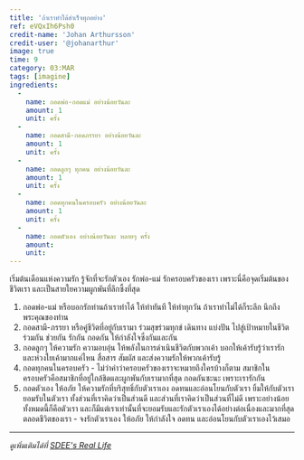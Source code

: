 ```yaml
---
title: 'ถ้าเราทำได้สำเร็จทุกอย่าง'
ref: eVQxIh6Psh0
credit-name: 'Johan Arthursson'
credit-user: '@johanarthur'
image: true
time: 9
category: 03:MAR
tags: [imagine]
ingredients:
  -
    name: กอดพ่อ-กอดแม่ อย่างน้อยวันละ
    amount: 1
    unit: ครั้ง
  -
    name: กอดสามี-กอดภรรยา อย่างน้อยวันละ
    amount: 1
    unit: ครั้ง
  -
    name: กอดลูกๆ ทุกคน อย่างน้อยวันละ
    amount: 1
    unit: ครั้ง
  -
    name: กอดทุกคนในครอบครัว อย่างน้อยวันละ
    amount: 1
    unit: ครั้ง
  -
    name: กอดตัวเอง อย่างน้อยวันละ หลายๆ ครั้ง
    amount:
    unit:
---
```


เริ่มต้นเดือนแห่งความรัก รู้จักที่จะรักตัวเอง รักพ่อ-แม่ รักครอบครัวของเรา เพราะนี่คือจุดเริ่มต้นของชีวิตเรา และเป็นสายใยความผูกพันที่ลึกซึ้งที่สุด

1. กอดพ่อ-แม่ หรือบอกรักท่านถ้าเราทำได้ ให้ทำทันที ให้ทำทุกวัน ถ้าเราทำไม่ได้ก็ระลึก นึกถึงพระคุณของท่าน
2. กอดสามี-ภรรยา หรือคู่ชีวิตที่อยู่กับเรามา ร่วมสุขร่วมทุกข์ เดินทาง แบ่งปัน ไปสู่เป้าหมายในชีวิตร่วมกัน ช่วยกัน รักกัน กอดกัน ให้กำลังใจซึ่งกันและกัน
3. กอดลูกๆ ให้ความรัก ความอบอุ่น ให้พลังในการดำเนินชีวิตกับพวกเค้า บอกให้เค้ารับรู้ว่าเรารัก และห่วงใยเค้ามากแค่ไหน สื่อสาร สัมผัส และส่งความรักให้พวกเค้ารับรู้
4. กอดทุกคนในครอบครัว - ไม่ว่าคำว่าครอบครัวของเราจะหมายถึงใครบ้างก็ตาม สมาชิกในครอบครัวคือสมาชิกที่อยู่ใกล้ชิดและผูกพันกับเรามากที่สุด กอดกันซะนะ เพราะเรารักกัน
5. กอดตัวเอง ให้อภัย ให้ความรักที่บริสุทธิ์กับตัวเราเอง อดทนและอ่อนโยนกับตัวเรา ยิ้มให้กับตัวเรา ยอมรับในตัวเรา ทั้งส่วนที่เราคิดว่าเป็นส่วนดี และส่วนที่เราคิดว่าเป็นส่วนที่ไม่ดี เพราะอย่างน้อยทั้งหมดนี้ก็คือตัวเรา และก็มีแต่เราเท่านั้นที่จะยอมรับและรักตัวเราเองได้อย่างต่อเนื่องและมากที่สุดตลอดชีวิตของเรา - จงรักตัวเราเอง ให้อภัย ให้กำลังใจ อดทน และอ่อนโยนกับตัวเราเองไว้เสมอ

---

*ดูเพิ่มเติมได้ที่ [SDEE's Real Life](https://sdeehub.github.io/real.life/2019/01/25/the-first-f426-of-2019/)*
